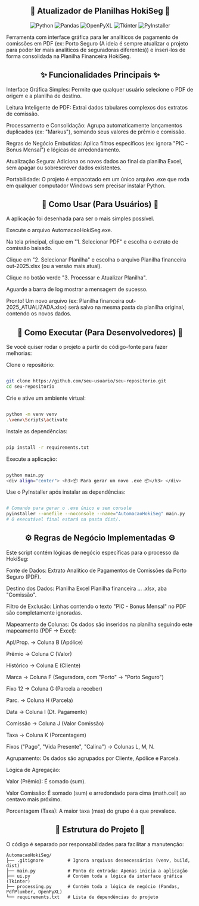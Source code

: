 <div align="center">

## **🤖 Atualizador de Planilhas HokiSeg 🤖**
</div>

<div align="center"> <img src="https://img.shields.io/badge/Python-3.10%2B-blue?style=for-the-badge&logo=python&logoColor=white" alt="Python"> <img src="https://img.shields.io/badge/Pandas-2.0-purple?style=for-the-badge&logo=pandas&logoColor=white" alt="Pandas"> <img src="https://img.shields.io/badge/OpenPyXL-3.1-green?style=for-the-badge&logo=microsoftexcel&logoColor=white" alt="OpenPyXL"> <img src="https://img.shields.io/badge/Tkinter-GUI-orange?style=for-the-badge&logo=python&logoColor=white" alt="Tkinter"> <img src="https://img.shields.io/badge/PyInstaller-5.13-gray?style=for-the-badge&logo=windowsterminal&logoColor=white" alt="PyInstaller"> </div>

Ferramenta com interface gráfica para ler analíticos de pagamento de comissões em PDF (ex: Porto Seguro (A ideia é sempre atualizar o projeto para poder ler mais analíticos de seguradoras diferentes)) e inseri-los de forma consolidada na Planilha Financeira HokiSeg.

<div align="center"> <h2>✨ Funcionalidades Principais ✨</h2> </div>

Interface Gráfica Simples: Permite que qualquer usuário selecione o PDF de origem e a planilha de destino.

Leitura Inteligente de PDF: Extrai dados tabulares complexos dos extratos de comissão.

Processamento e Consolidação: Agrupa automaticamente lançamentos duplicados (ex: "Markus"), somando seus valores de prêmio e comissão.

Regras de Negócio Embutidas: Aplica filtros específicos (ex: ignora "PIC - Bonus Mensal") e lógicas de arredondamento.

Atualização Segura: Adiciona os novos dados ao final da planilha Excel, sem apagar ou sobrescrever dados existentes.

Portabilidade: O projeto é empacotado em um único arquivo .exe que roda em qualquer computador Windows sem precisar instalar Python.

<div align="center"> <h2>🚀 Como Usar (Para Usuários) 🚀</h2> </div>

A aplicação foi desenhada para ser o mais simples possível.

Execute o arquivo AutomacaoHokiSeg.exe.

Na tela principal, clique em "1. Selecionar PDF" e escolha o extrato de comissão baixado.

Clique em "2. Selecionar Planilha" e escolha o arquivo Planilha financeira out-2025.xlsx (ou a versão mais atual).

Clique no botão verde "3. Processar e Atualizar Planilha".

Aguarde a barra de log mostrar a mensagem de sucesso.

Pronto! Um novo arquivo (ex: Planilha financeira out-2025_ATUALIZADA.xlsx) será salvo na mesma pasta da planilha original, contendo os novos dados.

<div align="center"> <h2>🔧 Como Executar (Para Desenvolvedores) 🔧</h2> </div>

Se você quiser rodar o projeto a partir do código-fonte para fazer melhorias:

Clone o repositório:

```Bash

git clone https://github.com/seu-usuario/seu-repositorio.git
cd seu-repositorio
```
Crie e ative um ambiente virtual:

```Bash

python -m venv venv
.\venv\Scripts\activate
```
Instale as dependências:

```Bash

pip install -r requirements.txt
```
Execute a aplicação:

```Bash

python main.py
<div align="center"> <h3>📦 Para gerar um novo .exe 📦</h3> </div>
```
Use o PyInstaller após instalar as dependências:

```Bash

# Comando para gerar o .exe único e sem console
pyinstaller --onefile --noconsole --name="AutomacaoHokiSeg" main.py
# O executável final estará na pasta dist/.
```
<div align="center"> <h2>⚙️ Regras de Negócio Implementadas ⚙️</h2> </div>

Este script contém lógicas de negócio específicas para o processo da HokiSeg:

Fonte de Dados: Extrato Analítico de Pagamentos de Comissões da Porto Seguro (PDF).

Destino dos Dados: Planilha Excel Planilha financeira ... .xlsx, aba "Comissão".

Filtro de Exclusão: Linhas contendo o texto "PIC - Bonus Mensal" no PDF são completamente ignoradas.

Mapeamento de Colunas: Os dados são inseridos na planilha seguindo este mapeamento (PDF -> Excel):

Apl/Prop. -> Coluna B (Apólice)

Prêmio -> Coluna C (Valor)

Histórico -> Coluna E (Cliente)

Marca -> Coluna F (Seguradora, com "Porto" -> "Porto Seguro")

Fixo 12 -> Coluna G (Parcela a receber)

Parc. -> Coluna H (Parcela)

Data -> Coluna I (Dt. Pagamento)

Comissão -> Coluna J (Valor Comissão)

Taxa -> Coluna K (Porcentagem)

Fixos ("Pago", "Vida Presente", "Calina") -> Colunas L, M, N.

Agrupamento: Os dados são agrupados por Cliente, Apólice e Parcela.

Lógica de Agregação:

Valor (Prêmio): É somado (sum).

Valor Comissão: É somado (sum) e arredondado para cima (math.ceil) ao centavo mais próximo.

Porcentagem (Taxa): A maior taxa (max) do grupo é a que prevalece.

<div align="center"> <h2>📂 Estrutura do Projeto 📂</h2> </div>

O código é separado por responsabilidades para facilitar a manutenção:
```
AutomacaoHokiSeg/
├── .gitignore         # Ignora arquivos desnecessários (venv, build, dist)
├── main.py            # Ponto de entrada: Apenas inicia a aplicação
├── ui.py              # Contém toda a lógica da interface gráfica (Tkinter)
├── processing.py      # Contém toda a lógica de negócio (Pandas, PdfPlumber, OpenPyXL)
└── requirements.txt   # Lista de dependências do projeto
```
<div align="center">

<div align="center">

</div>
